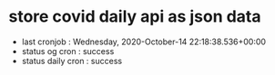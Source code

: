 # store covid daily api as json data

- last cronjob : Wednesday, 2020-October-14 22:18:38.536+00:00
- status og cron : success
- status daily cron : success
      
      